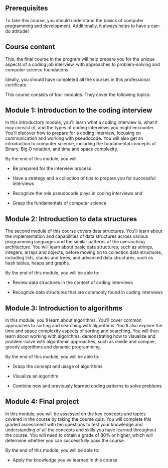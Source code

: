 ## Prerequisites

To take this course, you should understand the basics of computer programming and development. Additionally, it always helps to have a can-do attitude!

## Course content

This, the final course in the program will help prepare you for the unique aspects of a coding job interview, with approaches to problem-solving and computer science foundations.

Ideally, you should have completed all the courses in this professional certificate.

This course consists of four modules. They cover the following topics:

## Module 1: Introduction to the coding interview

In this introductory module, you'll learn what a coding interview is, what it may consist of, and the types of coding interviews you might encounter. You'll discover how to prepare for a coding interview, focusing on communication and working with pseudocode. You will also get an introduction to computer science, including the fundamental concepts of Binary, Big O notation, and time and space complexity.

By the end of this module, you will:

- Be prepared for the interview process
    
- Have a strategy and a collection of tips to prepare you for successful interviews
    
- Recognize the role pseudocode plays in coding interviews and
    
- Grasp the fundamentals of computer science
    

## Module 2: Introduction to data structures

The second module of this course covers data structures. You'll learn about the implementation and capabilities of data structures across various programming languages and the similar patterns of the overarching architecture. You will learn about basic data structures, such as strings, integers, arrays and objects, before moving on to collection data structures, including lists, stacks and trees, and advanced data structures, such as hash tables, heaps and graphs.

By the end of this module, you will be able to:

- Review data structures in the context of coding interviews
    
- Recognize data structures that are commonly found in coding interviews
    

## Module 3: Introduction to algorithms

In this module, you'll learn about algorithms. You'll cover common approaches to sorting and searching with algorithms. You'll also explore the time and space complexity aspects of sorting and searching. You will then learn about working with algorithms, demonstrating how to visualize and problem-solve with algorithmic approaches, such as divide and conquer, greedy algorithms and dynamic programming.

By the end of this module, you will be able to:

- Grasp the concept and usage of algorithms
    
- Visualize an algorithm
    
- Combine new and previously learned coding patterns to solve problems
    

## Module 4: Final project

In this module, you will be assessed on the key concepts and topics covered in the course by taking the course quiz. You will complete this graded assessment with ten questions to test your knowledge and understanding of all the concepts and skills you have learned throughout the course. You will need to obtain a grade of 80% or higher, which will determine whether you can successfully pass the course.

By the end of this module, you will be able to:

- Apply the knowledge you've learned in this course
